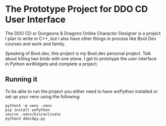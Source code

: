 # The Prototype Project for DDO CD User Interface 
The DDO CD or Dungeons & Dragons Online Character Designer
is a project I plan to write in C++, but I also have other
things in process like Boot.Dev courses and work and family.

Speaking of Boot.dev, this project is my Boot.dev personal
project. Talk about killing two birds with one stone. I get 
to prototype the user interface in Python wxWidgets and complete
a project.

## Running it 
To be able to run the project you either need to have wxPython
installed or set up your venv using the following:

```
python3 -m venv .venv
pip install wxPython
source .venv/bin/activate
python3 ddocdpy.py
```
